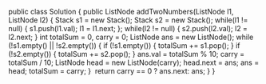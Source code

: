 public class Solution {
public ListNode addTwoNumbers(ListNode l1, ListNode l2) {
Stack<Integer> s1 = new Stack<Integer>();
Stack<Integer> s2 = new Stack<Integer>();
while(l1 != null) {
s1.push(l1.val);
l1 = l1.next;
};
while(l2 != null) {
s2.push(l2.val);
l2 = l2.next;
}
int totalSum = 0, carry = 0;
ListNode ans = new ListNode();
while (!s1.empty() || !s2.empty()) {
if (!s1.empty()) {
totalSum += s1.pop();
}
if (!s2.empty()) {
totalSum += s2.pop();
}
ans.val = totalSum % 10;
carry = totalSum / 10;
ListNode head = new ListNode(carry);
head.next = ans;
ans = head;
totalSum = carry;
}
​
return carry == 0 ? ans.next: ans;
}
}